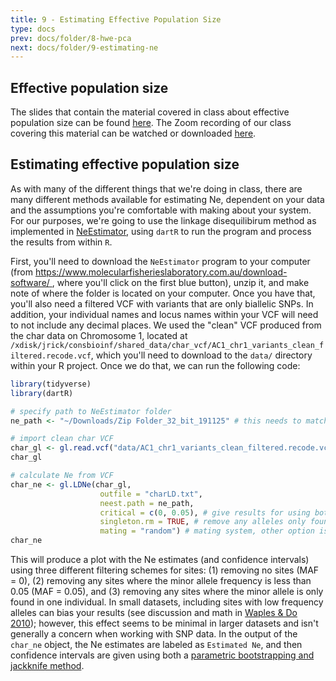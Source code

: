 ```yaml
---
title: 9 - Estimating Effective Population Size
type: docs
prev: docs/folder/8-hwe-pca
next: docs/folder/9-estimating-ne
---
```


## Effective population size
The slides that contain the material covered in class about effective population size can be found [here](https://drive.google.com/file/d/17YW8fUv45wZc31xmsug2CBWeR_z8Hw6v/view?usp=sharing). The Zoom recording of our class covering this material can be watched or downloaded [here](https://drive.google.com/file/d/1UZ4M4UrU4fTzckfhJEZ_l8htZfmnh9gp/view?usp=sharing).

## Estimating effective population size
As with many of the different things that we're doing in class, there are many different methods available for estimating Ne, dependent on your data and the assumptions you're comfortable with making about your system. For our purposes, we're going to use the linkage disequilibirum method as implemented in [NeEstimator](), using `dartR` to run the program and process the results from within `R`. 

First, you'll need to download the `NeEstimator` program to your computer (from [https://www.molecularfisherieslaboratory.com.au/download-software/ ](https://github.com/user-attachments/assets/fe06427d-a837-4f2b-b789-c9f030d5434d), where you'll click on the first blue button), unzip it, and make note of where the folder is located on your computer. Once you have that, you'll also need a filtered VCF with variants that are only biallelic SNPs. In addition, your individual names and locus names within your VCF will need to not include any decimal places. We used the "clean" VCF produced from the char data on Chromosome 1, located at `/xdisk/jrick/consbioinf/shared_data/char_vcf/AC1_chr1_variants_clean_filtered.recode.vcf`, which you'll need to download to the `data/` directory within your R project. Once we do that, we can run the following code:

```r
library(tidyverse)
library(dartR)

# specify path to NeEstimator folder
ne_path <- "~/Downloads/Zip Folder_32_bit_191125" # this needs to match where your NeEstimator ended up

# import clean char VCF
char_gl <- gl.read.vcf("data/AC1_chr1_variants_clean_filtered.recode.vcf")
char_gl

# calculate Ne from VCF
char_ne <- gl.LDNe(char_gl,
                    outfile = "charLD.txt",
                    neest.path = ne_path,
                    critical = c(0, 0.05), # give results for using both MAF<0 and MAF<0.05
                    singleton.rm = TRUE, # remove any alleles only found in one individual
                    mating = "random") # mating system, other option is "monogamy"
char_ne
```
This will produce a plot with the Ne estimates (and confidence intervals) using three different filtering schemes for sites: (1) removing no sites (MAF = 0), (2) removing any sites where the minor allele frequency is less than 0.05 (MAF = 0.05), and (3) removing any sites where the minor allele is only found in one individual. In small datasets, including sites with low frequency alleles can bias your results (see discussion and math in [Waples & Do 2010](https://doi.org/10.1111/j.1752-4571.2009.00104.x)); however, this effect seems to be minimal in larger datasets and isn't generally a concern when working with SNP data. In the output of the `char_ne` object, the Ne estimates are labeled as `Estimated Ne`, and then confidence intervals are given using both a [parametric bootstrapping and jackknife method](https://www.datasciencecentral.com/resampling-methods-comparison/).
